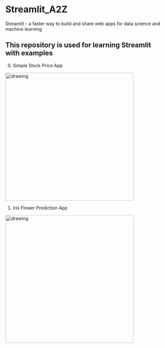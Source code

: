 # Streamlit_A2Z
Streamlit - a faster way to build and share web apps for data science and machine learning

## This repository is used for learning Streamlit with examples

0. Simple Stock Price App

<img src="https://github.com/user-attachments/assets/1b953796-2254-41f4-9e9a-9f8ab2c84d10" alt="drawing" width="400"/>


1. Iris Flower Prediction App

<img src="https://github.com/user-attachments/assets/7b202ee2-37fb-4c9f-a1c0-8406957d3088" alt="drawing" width="400"/>



